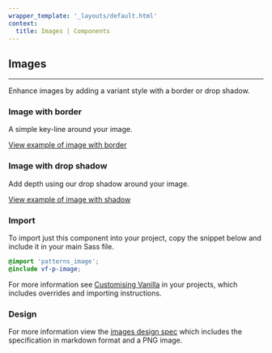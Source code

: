 ```yaml
---
wrapper_template: '_layouts/default.html'
context:
  title: Images | Components
---
```


## Images

<hr>

Enhance images by adding a variant style with a border or drop shadow.

### Image with border

A simple key-line around your image.

<a href="/docs/examples/patterns/image/bordered/" class="js-example">
View example of image with border
</a>

### Image with drop shadow

Add depth using our drop shadow around your image.

<a href="/docs/examples/patterns/image/shadowed/" class="js-example">
View example of image with shadow
</a>

### Import

To import just this component into your project, copy the snippet below and include it in your main Sass file.

```scss
@import 'patterns_image';
@include vf-p-image;
```

For more information see [Customising Vanilla](/docs/customising-vanilla/) in your projects, which includes overrides and importing instructions.

### Design

For more information view the [images design spec](https://github.com/ubuntudesign/vanilla-design/tree/master/Images) which includes the specification in markdown format and a PNG image.
